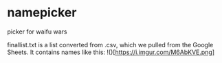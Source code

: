 # namepicker
picker for waifu wars 

finallist.txt is a list converted from .csv, which we pulled from the Google Sheets. It contains names like this:
!()[https://i.imgur.com/M6AbKVE.png]
